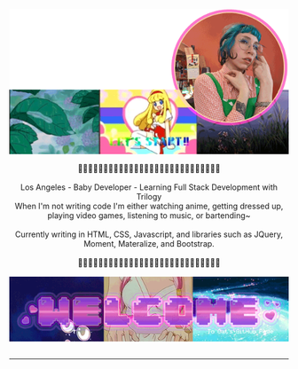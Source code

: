 
<p align="center">
<img align="center" src="https://raw.githubusercontent.com/cat-lin-morgan/cat-lin-morgan/master/assets/catheadbottombanner.gif" alt="This is the bottom banner and portrait of Cat">
<br/><br/>
🌷🌷🌷🌷🌷🌷🌷🌷🌷🌷🌷🌷🌷🌷🌷🌷🌷🌷🌷🌷🌷🌷🌷🌷🌷🌷🌷🌷
<br/><br/>
Los Angeles - Baby Developer - Learning Full Stack Development with Trilogy
<br/>
When I'm not writing code I'm either watching anime, getting dressed up, playing video games, listening to music, or bartending~
<br/><br/>
Currently writing in HTML, CSS, Javascript, and libraries such as JQuery, Moment, Materalize, and Bootstrap.
<br/><br/>
🌷🌷🌷🌷🌷🌷🌷🌷🌷🌷🌷🌷🌷🌷🌷🌷🌷🌷🌷🌷🌷🌷🌷🌷🌷🌷🌷🌷
<br/><br/>
<img align="center" src="https://raw.githubusercontent.com/cat-lin-morgan/cat-lin-morgan/master/assets/welcome.gif" alt="Welcome banner"/>
<br/><br/>
</p>

___

